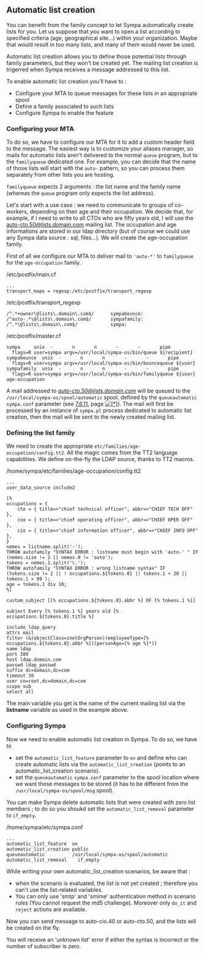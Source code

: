 Automatic list creation
-----------------------

You can benefit from the family concept to let Sympa automatically create lists for you. Let us suppose that you want to open a list according to specified criteria (age, geographical site...) within your organization. Maybe that would result in too many lists, and many of them would never be used.

Automatic list creation allows you to define those potential lists through family parameters, but they won't be created yet. The mailing list creation is trigerred when Sympa receives a message addressed to this list.

To enable automatic list creation you'll have to :

  - Configure your MTA to queue messages for these lists in an appropriate spool
  - Define a family associated to such lists
  - Configure Sympa to enable the feature

### Configuring your MTA

To do so, we have to configure our MTA for it to add a custom header field to the message. The easiest way is to customize your aliases manager, so mails for automatic lists aren't delivered to the normal `queue` program, but to the `familyqueue` dedicated one. For example, you can decide that the name of those lists will start with the `auto-` pattern, so you can process them separately from other lists you are hosting.

`familyqueue` expects 2 arguments : the list name and the family name (whereas the `queue` program only expects the list address).

Let's start with a use case : we need to communicate to groups of co-workers, depending on their age and their occupation. We decide that, for example, if I need to write to all CTOs who are fifty years old, I will use the auto-cto.50@lists.domain.com mailing list. The occupation and age informations are stored in our ldap directory (but of course we could use any Sympa data source : sql, files...). We will create the age-occupation family.

First of all we configure our MTA to deliver mail to `'auto-*'` to `familyqueue` for the `age-occupation` family.

/etc/postfix/main.cf
``` code
...
transport_maps = regexp:/etc/postfix/transport_regexp
```
/etc/postfix/transport_regexp
```
/^.*+owner\@lists\.domain\.com$/      sympabounce:
/^auto-.*\@lists\.domain\.com$/       sympafamily:
/^.*\@lists\.domain\.com$/            sympa:
```
/etc/postfix/master.cf
```
sympa     unix  -       n       n       -       -       pipe
  flags=R user=sympa argv=/usr/local/sympa-os/bin/queue ${recipient}
sympabounce  unix  -       n       n       -       -       pipe
  flags=R user=sympa argv=/usr/local/sympa-os/bin/bouncequeue ${user}
sympafamily  unix  -       n       n       -       -       pipe
  flags=R user=sympa argv=/usr/local/sympa-os/bin/familyqueue ${user} age-occupation
```

A mail addressed to *auto-cto.50@lists.domain.com* will be queued to the `/usr/local/sympa-os/spool/automatic` spool, defined by the `queueautomatic` `sympa.conf` parameter (see [7.6.11](node8.html#kw-queueautomatic), page [![\[\*\]](crossref.png)](node8.html#kw-queueautomatic)). The mail will first be processed by an instance of `sympa.pl` process dedicated to automatic list creation, then the mail will be sent to the newly created mailing list.

### Defining the list family

We need to create the appropriate `etc/families/age-occupation/config.tt2`. All the magic comes from the TT2 language capabilities. We define on-the-fly the LDAP source, thanks to TT2 macros.

/home/sympa/etc/families/age-occupation/config.tt2
``` code
...
user_data_source include2

[%
occupations = {
    cto = { title=>"chief technical officer", abbr=>"CHIEF TECH OFF" },
    coo = { title=>"chief operating officer", abbr=>"CHIEF OPER OFF" },
    cio = { title=>"chief information officer", abbr=>"CHIEF INFO OFF" },
}
nemes = listname.split('-');
THROW autofamily "SYNTAX ERROR : listname must begin with 'auto-' " IF (nemes.size != 2 || nemes.0 != 'auto');
tokens = nemes.1.split('\.');
THROW autofamily "SYNTAX ERROR : wrong listname syntax" IF (tokens.size != 2 || ! occupations.${tokens.0} || tokens.1 < 20 || tokens.1 > 99 );
age = tokens.1 div 10;
%]

custom_subject [[% occupations.${tokens.0}.abbr %] OF [% tokens.1 %]]

subject Every [% tokens.1 %] years old [% occupations.${tokens.0}.title %]

include_ldap_query
attrs mail
filter (&(objectClass=inetOrgPerson)(employeeType=[% occupations.${tokens.0}.abbr %])(personAge=[% age %]*))
name ldap
port 389
host ldap.domain.com
passwd ldap_passwd
suffix dc=domain,dc=com
timeout 30
user cn=root,dc=domain,dc=com
scope sub
select all
```
The main variable you get is the name of the current mailing list via the **listname** variable as used in the example above.

### Configuring Sympa

Now we need to enable automatic list creation in Sympa. To do so, we have to

  - set the `automatic_list_feature` parameter to `on` and define who can create automatic lists via the `automatic_list_creation` (points to an automatic\_list\_creation scenario).
  - set the `queueautomatic` `sympa.conf` parameter to the spool location where we want these messages to be stored (it has to be different from the `/usr/local/sympa-os/spool/msg` spool).

You can make Sympa delete automatic lists that were created with zero list members ; to do so you shoukd set the `automatic_list_removal` parameter to `if_empty`.

/home/sympa/etc/sympa.conf
``` code
...
automatic_list_feature  on
automatic_list_creation public
queueautomatic          /usr/local/sympa-os/spool/automatic
automatic_list_removal    if_empty
```

While writing your own automatic\_list\_creation scenarios, be aware that :

  - when the scenario is evaluated, the list is not yet created ; therefore you can't use the list-related variables.
  - You can only use 'smtp' and 'smime' authentication method in scenario rules (You cannot request the md5 challenge). Moreover only `do_it` and `reject` actions are available.

Now you can send message to auto-cio.40 or auto-cto.50, and the lists will be created on the fly.

You will receive an 'unknown list' error if either the syntax is incorrect or the number of subscriber is zero.

